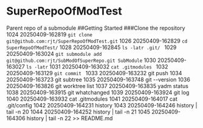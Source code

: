 # SuperRepoOfModTest
Parent repo of a submodule
##Getting Started
###Clone the repository
 1024  20250409-162819 `git clone git@github.com:rjt/SuperRepoOfModTest.git`
 1026  20250409-162829 `cd SuperRepoOfModTest/`
 1028  20250409-162845 `ls -latr .git/ `
 1029  20250409-163024 `git submodule add git@github.com:rjt/SubModOfSuperRepo.git SubModule`
 1030  20250409-163027 `ls -latr`
 1031  20250409-163032 `cat .gitmodules `
 1032  20250409-163129 `git commit `
 1033  20250409-163232 git push
 1034  20250409-163723 git subtree
 1035  20250409-163748 git --version
 1036  20250409-163826 git worktree list
 1037  20250409-163835 yadm status
 1038  20250409-163915 git whatchanged 
 1039  20250409-163924 git log
 1040  20250409-163932 cat .gitmodules 
 1041  20250409-164017 cat .git/config 
 1042  20250409-164231 history
 1043  20250409-164246 history | tail -n 20
 1044  20250409-164252 history | tail -n 21
 1045  20250409-164306 history | tail -n 22 >> README.md 
